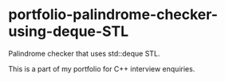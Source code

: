 # portfolio-palindrome-checker-using-deque-STL
Palindrome checker that uses std::deque STL.

This is a part of my portfolio for C++ interview enquiries.
